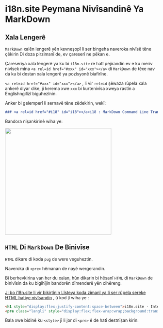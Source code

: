# i18n.site Peymana Nivîsandinê Ya MarkDown

## Xala Lengerê

`MarkDown` xalên lengerê yên kevneşopî li ser bingeha naveroka nivîsê têne çêkirin Di doza pirzimanî de, ev çareserî ne pêkan e.

Çareseriya xala lengerê ya ku bi `i18n.site` re hatî pejirandin ev e ku meriv nivîsek mîna `<a rel=id href="#xxx" id="xxx"></a>` di `MarkDown` de têxe nav da ku bi destan xala lengerê ya pozîsyonê biafirîne.

`<a rel=id href="#xxx" id="xxx"></a>` , li vir `rel=id` şêwaza rûpela xala ankerê diyar dike, ji kerema xwe `xxx` bi kurtenivîsa xweya rastîn a Englishngilîzî biguhezînin.

Anker bi gelemperî li sernavê têne zêdekirin, wekî:

```md
### <a rel=id href="#i18" id="i18"></a>i18 : MarkDown Command Line Translation Tool
```

Bandora nîşankirinê wiha ye:

<img src="//p.3ti.site/1721381136.avif" width="350">

## `HTML` Di `MarkDown` De Binivîse

`HTML` dikare di koda `pug` de were veguheztin.

Naveroka di `<pre>` hêmanan de nayê wergerandin.

Bi berhevkirina van her du xalan, hûn dikarin bi hêsanî `HTML` di `MarkDown` de binivîsin da ku bigihîjin bandorên dîmenderê yên cihêreng.

[Ji bo i18n.site li vir bikirtînin Lîsteya koda zimanî ya li ser rûpela sereke HTML hatiye nivîsandin](//raw.githubusercontent.com/i18n-site/md/main/zh/README.md) , û kod jî wiha ye :

```html
<h1 style="display:flex;justify-content:space-between">i18n.site ⋅ International Solutions<img src="//p.3ti.site/logo.svg" style="user-select:none;margin-top:-1px;width:42px"></h1>
<pre class="langli" style="display:flex;flex-wrap:wrap;background:transparent;border:1px solid #eee;font-size:12px;box-shadow:0 0 3px inset #eee;padding:12px 5px 4px 12px;justify-content:space-between;"><style>pre.langli i{font-weight:300;font-family:s;margin-right:2px;margin-bottom:8px;font-style:normal;color:#666;border-bottom:1px dashed #ccc;}</style><i>English</i><i>简体中文</i><i>Deutsch</i> … …</pre>
```

Bala xwe bidinê ku `<style>` jî li jor di `<pre>` ê de hatî destnîşan kirin.